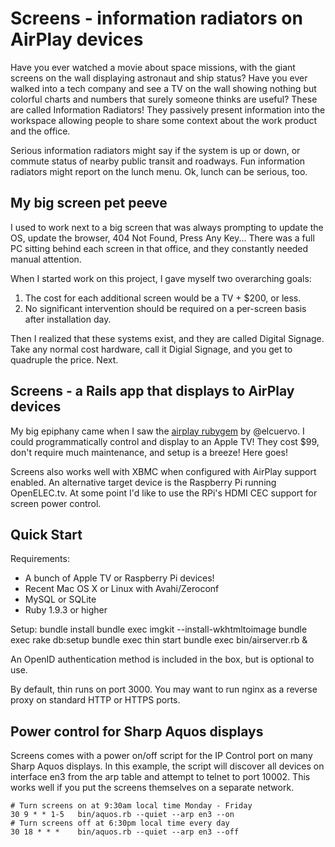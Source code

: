 Screens - information radiators on AirPlay devices
==================================================

Have you ever watched a movie about space missions, with the giant screens on
the wall displaying astronaut and ship status? Have you ever walked into a tech
company and see a TV on the wall showing nothing but colorful charts and
numbers that surely someone thinks are useful? These are called Information
Radiators! They passively present information into the workspace allowing
people to share some context about the work product and the office.

Serious information radiators might say if the system is up or down, or commute
status of nearby public transit and roadways. Fun information radiators might
report on the lunch menu. Ok, lunch can be serious, too.

My big screen pet peeve
-----------------------

I used to work next to a big screen that was always prompting to update the OS,
update the browser, 404 Not Found, Press Any Key... There was a full PC sitting
behind each screen in that office, and they constantly needed manual attention.

When I started work on this project, I gave myself two overarching goals:

1. The cost for each additional screen would be a TV + $200, or less.
2. No significant intervention should be required on a per-screen basis after
   installation day.

Then I realized that these systems exist, and they are called Digital Signage.
Take any normal cost hardware, call it Digial Signage, and you get to
quadruple the price. Next.


Screens - a Rails app that displays to AirPlay devices
------------------------------------------------------

My big epiphany came when I saw the [airplay rubygem](https://github.com/elcuervo/airplay) by @elcuervo.
I could programmatically control and display to an Apple TV! They cost $99,
don't require much maintenance, and setup is a breeze! Here goes!

Screens also works well with XBMC when configured with AirPlay support enabled.
An alternative target device is the Raspberry Pi running OpenELEC.tv. At some
point I'd like to use the RPi's HDMI CEC support for screen power control.


Quick Start
-----------

Requirements:
* A bunch of Apple TV or Raspberry Pi devices!
* Recent Mac OS X or Linux with Avahi/Zeroconf
* MySQL or SQLite
* Ruby 1.9.3 or higher

Setup:
    bundle install
    bundle exec imgkit --install-wkhtmltoimage
    bundle exec rake db:setup
    bundle exec thin start
    bundle exec bin/airserver.rb &

An OpenID authentication method is included in the box, but is optional to use.

By default, thin runs on port 3000. You may want to run nginx as a reverse proxy
on standard HTTP or HTTPS ports.


Power control for Sharp Aquos displays
--------------------------------------

Screens comes with a power on/off script for the IP Control port on many Sharp
Aquos displays. In this example, the script will discover all devices on
interface en3 from the arp table and attempt to telnet to port 10002. This
works well if you put the screens themselves on a separate network.

    # Turn screens on at 9:30am local time Monday - Friday
    30 9 * * 1-5   bin/aquos.rb --quiet --arp en3 --on
    # Turn screens off at 6:30pm local time every day
    30 18 * * *    bin/aquos.rb --quiet --arp en3 --off
